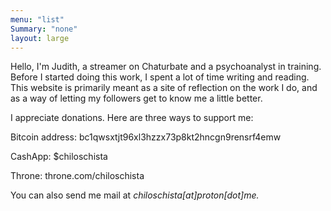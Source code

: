 ```yaml
---
menu: "list"
Summary: "none"
layout: large
---
```



Hello, I'm Judith, a streamer on Chaturbate and a psychoanalyst in training. Before I started doing this work, I spent a lot of time writing and reading. This website is primarily meant as a site of reflection on the work I do, and as a way of letting my followers get to know me a little better. 


I appreciate donations. Here are three ways to support me:

Bitcoin address: bc1qwsxtjt96xl3hzzx73p8kt2hncgn9rensrf4emw

CashApp: $chiloschista

Throne: throne.com/chiloschista

You can also send me mail at *chiloschista[at]proton[dot]me.*

</div>